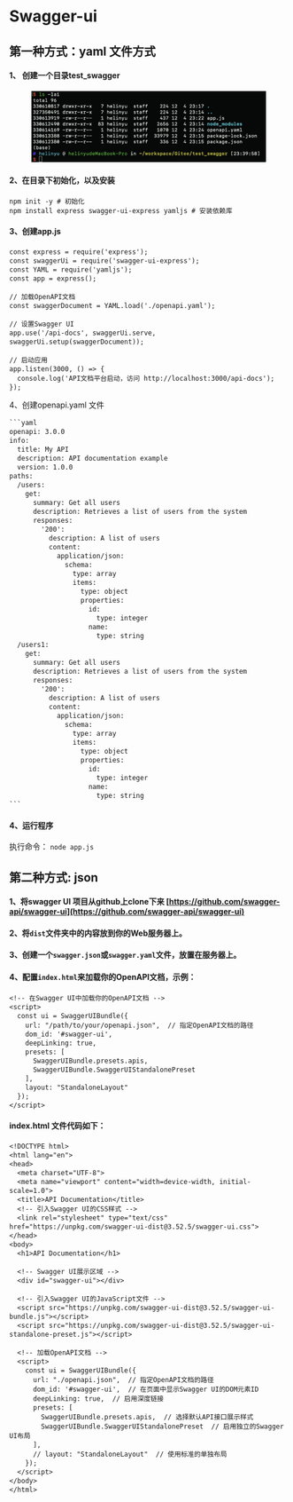 # Swagger-ui

## 第一种方式：yaml 文件方式

#### 1、 创建一个目录test\_swagger&#x20;

<figure><img src="../../.gitbook/assets/image.png" alt=""><figcaption></figcaption></figure>

#### 2、在目录下初始化，以及安装

```
npm init -y # 初始化
npm install express swagger-ui-express yamljs # 安装依赖库
```



#### 3、创建app.js

```
const express = require('express');
const swaggerUi = require('swagger-ui-express');
const YAML = require('yamljs');
const app = express();

// 加载OpenAPI文档
const swaggerDocument = YAML.load('./openapi.yaml');

// 设置Swagger UI
app.use('/api-docs', swaggerUi.serve, swaggerUi.setup(swaggerDocument));

// 启动应用
app.listen(3000, () => {
  console.log('API文档平台启动，访问 http://localhost:3000/api-docs');
});

```

4、创建openapi.yaml 文件

````
```yaml
openapi: 3.0.0
info:
  title: My API
  description: API documentation example
  version: 1.0.0
paths:
  /users:
    get:
      summary: Get all users
      description: Retrieves a list of users from the system
      responses:
        '200':
          description: A list of users
          content:
            application/json:
              schema:
                type: array
                items:
                  type: object
                  properties:
                    id:
                      type: integer
                    name:
                      type: string
  /users1:
    get:
      summary: Get all users
      description: Retrieves a list of users from the system
      responses:
        '200':
          description: A list of users
          content:
            application/json:
              schema:
                type: array
                items:
                  type: object
                  properties:
                    id:
                      type: integer
                    name:
                      type: string
```
````



#### 4、运行程序

执行命令： `node app.js`



## 第二种方式: json&#x20;

#### 1、将swagger UI 项目从github上clone下来 [https://github.com/swagger-api/swagger-ui](https://github.com/swagger-api/swagger-ui)

#### 2、将`dist`文件夹中的内容放到你的Web服务器上。

#### 3、创建一个`swagger.json`或`swagger.yaml`文件，放置在服务器上。

#### 4、配置`index.html`来加载你的OpenAPI文档，示例：

```
<!-- 在Swagger UI中加载你的OpenAPI文档 -->
<script>
  const ui = SwaggerUIBundle({
    url: "/path/to/your/openapi.json",  // 指定OpenAPI文档的路径
    dom_id: '#swagger-ui',
    deepLinking: true,
    presets: [
      SwaggerUIBundle.presets.apis,
      SwaggerUIBundle.SwaggerUIStandalonePreset
    ],
    layout: "StandaloneLayout"
  });
</script>

```

#### index.html 文件代码如下：

```
<!DOCTYPE html>
<html lang="en">
<head>
  <meta charset="UTF-8">
  <meta name="viewport" content="width=device-width, initial-scale=1.0">
  <title>API Documentation</title>
  <!-- 引入Swagger UI的CSS样式 -->
  <link rel="stylesheet" type="text/css" href="https://unpkg.com/swagger-ui-dist@3.52.5/swagger-ui.css">
</head>
<body>
  <h1>API Documentation</h1>

  <!-- Swagger UI展示区域 -->
  <div id="swagger-ui"></div>

  <!-- 引入Swagger UI的JavaScript文件 -->
  <script src="https://unpkg.com/swagger-ui-dist@3.52.5/swagger-ui-bundle.js"></script>
  <script src="https://unpkg.com/swagger-ui-dist@3.52.5/swagger-ui-standalone-preset.js"></script>

  <!-- 加载OpenAPI文档 -->
  <script>
    const ui = SwaggerUIBundle({
      url: "./openapi.json",  // 指定OpenAPI文档的路径
      dom_id: '#swagger-ui',  // 在页面中显示Swagger UI的DOM元素ID
      deepLinking: true,  // 启用深度链接
      presets: [
        SwaggerUIBundle.presets.apis,  // 选择默认API接口展示样式
        SwaggerUIBundle.SwaggerUIStandalonePreset  // 启用独立的Swagger UI布局
      ],
      // layout: "StandaloneLayout"  // 使用标准的单独布局
    });
  </script>
</body>
</html>

```
